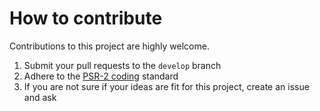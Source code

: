 # How to contribute

Contributions to this project are highly welcome.

1. Submit your pull requests to the `develop` branch
1. Adhere to the [PSR-2 coding](http://www.php-fig.org/psr/psr-2/) standard
1. If you are not sure if your ideas are fit for this project, create an issue and ask